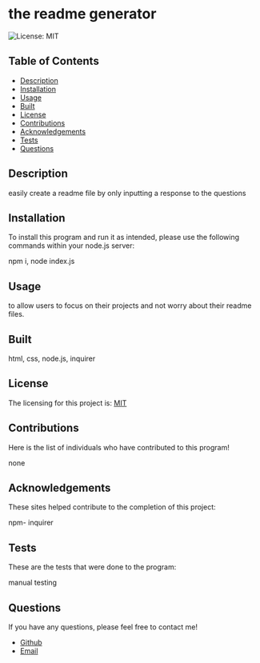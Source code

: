# the readme generator
  
  ![License: MIT](https://img.shields.io/badge/License-MIT-yellow.svg)

  ## Table of Contents
  - [Description](#description)
  - [Installation](#installation)
  - [Usage](#usage)
  - [Built](#built)
  - [License](#license)
  - [Contributions](#contributions)
  - [Acknowledgements](#acknowledgements)
  - [Tests](#tests)
  - [Questions](#questions)

  ## Description
  easily create a readme file by only inputting a response to the questions

  ## Installation
  To install this program and run it as intended, please use the following commands within your node.js server:

  npm i, node index.js

  ## Usage

  to allow users to focus on their projects and not worry about their readme files. 

  ## Built
  
  html, css, node.js, inquirer

  ## License
  The licensing for this project is:
  [MIT](https://opensource.org/licenses/MIT)

  ## Contributions
  Here is the list of individuals who have contributed to this program!
  
  none

  ## Acknowledgements
  These sites helped contribute to the completion of this project:
  
  npm- inquirer
  
  ## Tests
  These are the tests that were done to the program:

  manual testing

  ## Questions
  If you have any questions, please feel free to contact me!

  - [Github](https://github.com/cpastorelli)
  - [Email](caroline@gmail.com)
